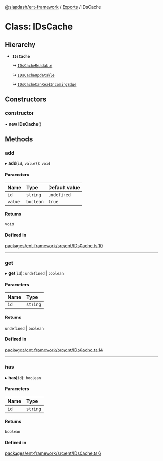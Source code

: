 [@slapdash/ent-framework](../README.md) / [Exports](../modules.md) / IDsCache

# Class: IDsCache

## Hierarchy

- **`IDsCache`**

  ↳ [`IDsCacheReadable`](IDsCacheReadable.md)

  ↳ [`IDsCacheUpdatable`](IDsCacheUpdatable.md)

  ↳ [`IDsCacheCanReadIncomingEdge`](IDsCacheCanReadIncomingEdge.md)

## Constructors

### constructor

• **new IDsCache**()

## Methods

### add

▸ **add**(`id`, `value?`): `void`

#### Parameters

| Name | Type | Default value |
| :------ | :------ | :------ |
| `id` | `string` | `undefined` |
| `value` | `boolean` | `true` |

#### Returns

`void`

#### Defined in

[packages/ent-framework/src/ent/IDsCache.ts:10](https://github.com/time-loop/slapdash/blob/master/packages/ent-framework/src/ent/IDsCache.ts#L10)

___

### get

▸ **get**(`id`): `undefined` \| `boolean`

#### Parameters

| Name | Type |
| :------ | :------ |
| `id` | `string` |

#### Returns

`undefined` \| `boolean`

#### Defined in

[packages/ent-framework/src/ent/IDsCache.ts:14](https://github.com/time-loop/slapdash/blob/master/packages/ent-framework/src/ent/IDsCache.ts#L14)

___

### has

▸ **has**(`id`): `boolean`

#### Parameters

| Name | Type |
| :------ | :------ |
| `id` | `string` |

#### Returns

`boolean`

#### Defined in

[packages/ent-framework/src/ent/IDsCache.ts:6](https://github.com/time-loop/slapdash/blob/master/packages/ent-framework/src/ent/IDsCache.ts#L6)
